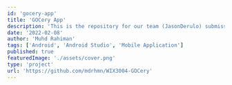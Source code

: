 ```yaml
---
id: 'gocery-app'
title: 'GOCery App'
description: 'This is the repository for our team (JasonDerulo) submission for WIX3004 Mobile Application Development group assignment for Semester 1, 2021/2022 session.'
date: '2022-02-08'
author: 'Muhd Rahiman'
tags: ['Android', 'Android Studio', 'Mobile Application']
published: true
featuredImage: './assets/cover.png'
type: 'project'
url: 'https://github.com/mdrhmn/WIX3004-GOCery'
---
```

